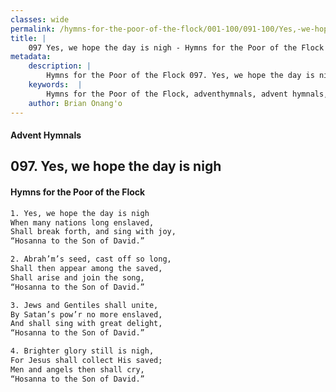 ```yaml
---
classes: wide
permalink: /hymns-for-the-poor-of-the-flock/001-100/091-100/Yes,-we-hope-the-day-is-nigh/
title: |
    097 Yes, we hope the day is nigh - Hymns for the Poor of the Flock
metadata:
    description: |
        Hymns for the Poor of the Flock 097. Yes, we hope the day is nigh. Yes, we hope the day is nigh When many nations long enslaved,  Shall break forth, and sing with joy, “Hosanna to the Son of David.” 
    keywords:  |
        Hymns for the Poor of the Flock, adventhymnals, advent hymnals, Yes, we hope the day is nigh, Yes, we hope the day is nigh, 
    author: Brian Onang'o
---
```


#### Advent Hymnals
## 097. Yes, we hope the day is nigh
####  Hymns for the Poor of the Flock

```txt
1. Yes, we hope the day is nigh
When many nations long enslaved, 
Shall break forth, and sing with joy,
“Hosanna to the Son of David.”

2. Abrah’m’s seed, cast off so long,
Shall then appear among the saved, 
Shall arise and join the song,
“Hosanna to the Son of David.”

3. Jews and Gentiles shall unite,
By Satan’s pow’r no more enslaved,
And shall sing with great delight,
“Hosanna to the Son of David.”

4. Brighter glory still is nigh,
For Jesus shall collect His saved;
Men and angels then shall cry,
“Hosanna to the Son of David.”
```